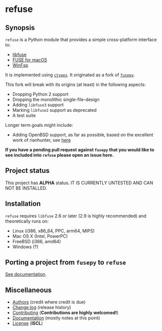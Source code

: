 # refuse

## Synopsis

`refuse` is a Python module that provides a simple cross-platform interface to:

- [libfuse](https://github.com/libfuse/libfuse)
- [FUSE for macOS](https://osxfuse.github.io/)
- [WinFsp](https://github.com/billziss-gh/winfsp)

It is implemented using [`ctypes`](https://docs.python.org/3/library/ctypes.html). It originated as a fork of [`fusepy`](https://github.com/fusepy/fusepy).

This fork will break with its origins (at least) in the following aspects:

* Dropping Python 2 support
* Dropping the monolithic single-file-design
* Adding ``libfuse3`` support
* Marking ``libfuse2`` support as deprecated
* A test suite

Longer term goals might include:

* Adding OpenBSD support, as far as possible, based on the excellent work of rianhunter, see [here](https://github.com/rianhunter/fusepyng)

**If you have a pending pull request against `fusepy` that you would like to see included into `refuse` please open an issue here.**

## Project status

This project has **ALPHA** status. IT IS CURRENTLY UNTESTED AND CAN NOT BE INSTALLED.

## Installation

`refuse` requires `libfuse` 2.6 or later (2.9 is highly recommended) and theoretically runs on:

* Linux (i386, x86_64, PPC, arm64, MIPS)
* Mac OS X (Intel, PowerPC)
* FreeBSD (i386, amd64)
* Windows (?)

## Porting a project from `fusepy` to `refuse`

[See documentation](https://github.com/pleiszenburg/refuse/blob/master/docs/porting.md).

## Miscellaneous

- [Authors](https://github.com/pleiszenburg/refuse/blob/master/AUTHORS.md) (credit where credit is due)
- [Change log](https://github.com/pleiszenburg/refuse/blob/master/CHANGES.md) (release history)
- [Contributing](https://github.com/pleiszenburg/refuse/blob/master/CONTRIBUTING.md) (**Contributions are highly welcomed!**)
- [Documentation](https://github.com/pleiszenburg/refuse/tree/master/docs) (mostly notes at this point)
- [License](https://github.com/pleiszenburg/refuse/blob/master/LICENSE) (**ISCL**)
